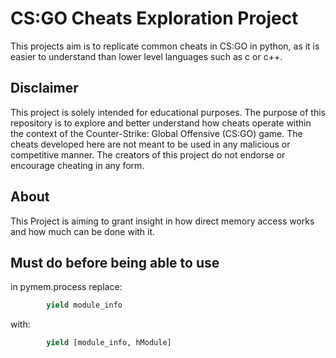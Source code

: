 # CS:GO Cheats Exploration Project
This projects aim is to replicate common cheats in CS:GO in python, as it is easier to understand than lower level languages such as c or c++.

## Disclaimer
This project is solely intended for educational purposes. The purpose of this repository is to explore and better understand how cheats operate within the context of the Counter-Strike: Global Offensive (CS:GO) game. The cheats developed here are not meant to be used in any malicious or competitive manner. The creators of this project do not endorse or encourage cheating in any form.

## About
This Project is aiming to grant insight in how direct memory access works and how much can be done with it. 

## Must do before being able to use
in pymem\.process replace:
``` python
        yield module_info
```
with:
``` python
        yield [module_info, hModule]
```